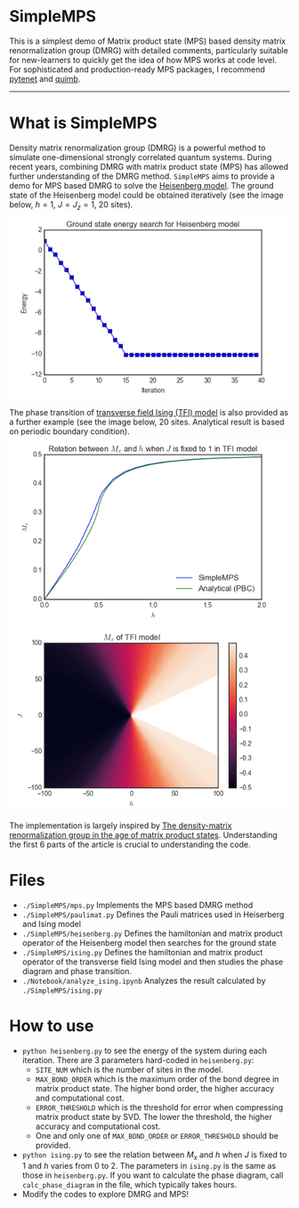 # SimpleMPS
This is a simplest demo of Matrix product state (MPS) based density matrix renormalization group (DMRG) with detailed comments, particularly suitable for new-learners to quickly get the idea of how MPS works at code level. For sophisticated and production-ready MPS packages, I recommend [pytenet](https://github.com/cmendl/pytenet) and [quimb](https://github.com/jcmgray/quimb).

---
# What is SimpleMPS
Density matrix renormalization group (DMRG) is a powerful method to simulate one-dimensional strongly correlated quantum systems. During recent years, combining DMRG with matrix product state (MPS) has allowed further understanding of the DMRG method. `SimpleMPS` aims to provide a demo for MPS based DMRG to solve the [Heisenberg model](https://en.wikipedia.org/wiki/Heisenberg_model_(quantum)). The ground state of the Heisenberg model could be obtained iteratively (see the image below, $h=1$, $J=J_z=1$, 20 sites). 
![Heisenberg energy profile](Img/heisenberg.png)

The phase transition of [transverse field Ising (TFI) model](https://en.wikipedia.org/wiki/Ising_model#One-dimensional_solution_with_transverse_field) is also provided as a further example (see the image below, 20 sites. Analytical result is based on periodic boundary condition).
![Ising phase transition](Img/ising1.png)
![Ising phase diagram](Img/ising2.png)

The implementation is largely inspired by [The density-matrix renormalization group in the age of matrix product states](https://arxiv.org/abs/1008.3477v2). Understanding the first 6 parts of the article is crucial to understanding the code. 

# Files
* `./SimpleMPS/mps.py` Implements the MPS based DMRG method
* `./SimpleMPS/paulimat.py` Defines the Pauli matrices used in Heiserberg and Ising model
* `./SimpleMPS/heisenberg.py` Defines the hamiltonian and matrix product operator of the Heisenberg model then searches for the ground state
* `./SimpleMPS/ising.py` Defines the hamiltonian and matrix product operator of the transverse field Ising model and then studies the phase diagram and phase transition.
* `./Notebook/analyze_ising.ipynb` Analyzes the result calculated by `./SimpleMPS/ising.py`

# How to use
* `python heisenberg.py` to see the energy of the system during each iteration. There are 3 parameters hard-coded in `heisenberg.py`: 
  * `SITE_NUM` which is the number of sites in the model.
  * `MAX_BOND_ORDER` which is the maximum order of the bond degree in matrix product state. The higher bond order, the higher accuracy and computational cost.
  * `ERROR_THRESHOLD` which is the threshold for error when compressing matrix product state by SVD. The lower the threshold, the higher accuracy and computational cost.
  * One and only one of `MAX_BOND_ORDER` or `ERROR_THRESHOLD` should be provided.
* `python ising.py` to see the relation between $M_x$ and $h$ when $J$ is fixed to 1 and $h$ varies from 0 to 2. The parameters in `ising.py` is the same as those in `heisenberg.py`. If you want to calculate the phase diagram, call `calc_phase_diagram` in the file, which typically takes hours.
* Modify the codes to explore DMRG and MPS!
